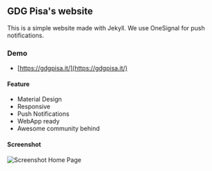 ## GDG Pisa's website

This is a simple website made with Jekyll. We use OneSignal for push notifications.

### Demo
* [https://gdgpisa.it/](https://gdgpisa.it/)

#### Feature

* Material Design
* Responsive
* Push Notifications
* WebApp ready
* Awesome community behind

#### Screenshot
![Screenshot Home Page](https://github.com/gdgpisa/gdgpisa.github.io/blob/master/static/img/screenshot-post-page.png  "Screenshot Home Page")
